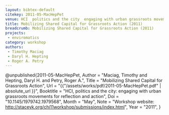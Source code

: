 ```yaml
---
layout: bibtex-default
citekey: 2011-05-MacHepPet
venue: HCI  politics and the city  engaging with urban grassroots movements for reflection and action
title: Mobilizing Shared Capital for Grassroots Action (2011)
breadcrumb: Mobilizing Shared Capital for Grassroots Action (2011)
projects:
 - enviromatics
category: workshop
authors:
 - Timothy Maciag 
 - Daryl H. Hepting 
 - Roger A. Petry 
---
```

@unpublished{2011-05-MacHepPet,
	Author =  "Maciag, Timothy and Hepting, Daryl H. and Petry, Roger A.",
	Title =  "Mobilizing Shared Capital for Grassroots Action",
	Url = \"{{"/assets/works/pdf/2011-05-MacHepPet.pdf" | absolute_url }}\",
	Booktitle =  "HCI, politics and the city: engaging with urban grassroots movements for reflection and action",
	Doi =  "10.1145/1979742.1979568",
	Month =  "May",
	Note =  "Workshop website: http://staceyk.org/chi11workshop/submissions/index.html",
	Year =  "2011",
}

